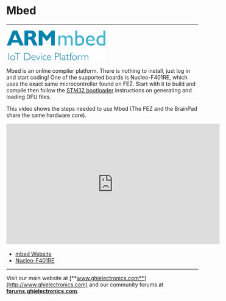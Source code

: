 # Mbed
---
![ARMmbed Logo](images/mbed_logo_noborder.png)

Mbed is an online compiler platform. There is nothing to install, just log in and start coding!
One of the supported boards is Nucleo-F401RE, which uses the exact same microcontroller found on FEZ. Start with it to build and compile then follow the [STM32 bootloader](../tinyclr/loaders/stm32_bootloader.md) instructions on generating and loading DFU files. 

This video shows the steps needed to use Mbed (The FEZ and the BrainPad share the same hardware core).

<iframe width="560" height="315" src="https://www.youtube.com/embed/8qcKctDvV_4" frameborder="0" allowfullscreen></iframe>

* [mbed Website](https://developer.mbed.org/)
* [Nucleo-F401RE](https://developer.mbed.org/platforms/ST-Nucleo-F401RE/)

***

Visit our main website at [**www.ghielectronics.com**](http://www.ghielectronics.com) and our community forums at [**forums.ghielectronics.com**](https://forums.ghielectronics.com/).